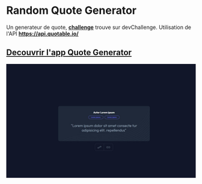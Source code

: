 # Random Quote Generator

Un generateur de quote, [**challenge**](https://devchallenges.io/challenge/36) trouve sur devChallenge.
Utilisation de l'API **https://api.quotable.io/**

## [Decouvrir l'app Quote Generator](https://edes74500.github.io/DChallenges_RandomQuote/)

**![app Random Quote](/assets/Screenshot/desktop.jpg)**
